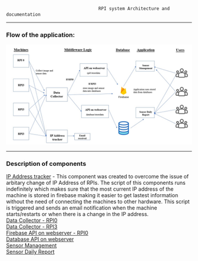                                        RPI system Architecture and documentation

---

### Flow of the application:
<img src="https://github.com/sakshi-seth-17/Centralized-Documentation/blob/main/SystemArchitecture.jpg" alt="Alt text" title="Optional title">

---
### Description of components

[IP Address tracker]((https://github.com/TsailabBioinformatics/TrackIPAddress)) - This component was created to overcome the issue of arbitary change of IP Address of RPIs. The script of this components runs indefinitely which makes sure that the most current IP address of the machine is stored in firebase making it easier to get lastest information without the need of connecting the machines to other hardware. This script is triggered and sends an email notification when the machine starts/restarts or when there is a change in the IP address. \
[Data Collector - RPI0](www.google.com) \
[Data Collector - RPI3](www.google.com) \
[Firebase API on webserver - RPI0](www.google.com) \
[Database API on webserver](www.google.com) \
[Sensor Management](www.google.com) \
[Sensor Daily Report](www.google.com) 
